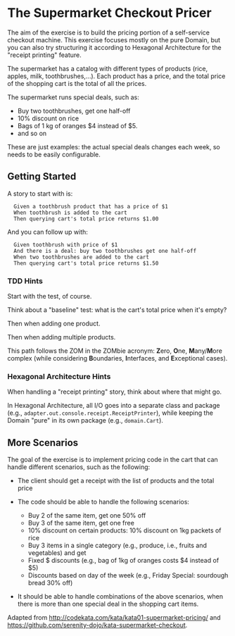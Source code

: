 # The Supermarket Checkout Pricer

The aim of the exercise is to build the pricing portion of a self-service checkout machine.
This exercise focuses mostly on the pure Domain, but you can also try structuring it according to Hexagonal Architecture for the "receipt printing" feature.

The supermarket has a catalog with different types of products (rice, apples, milk, toothbrushes,...).
Each product has a price, and the total price of the shopping cart is the total of all the prices.

The supermarket runs special deals, such as:
- Buy two toothbrushes, get one half-off
- 10% discount on rice
- Bags of 1 kg of oranges $4 instead of $5.
- and so on

These are just examples: the actual special deals changes each week, so needs to be easily configurable.

## Getting Started

A story to start with is:

      Given a toothbrush product that has a price of $1
      When toothbrush is added to the cart
      Then querying cart's total price returns $1.00

And you can follow up with:

      Given toothbrush with price of $1
      And there is a deal: buy two toothbrushes get one half-off
      When two toothbrushes are added to the cart
      Then querying cart's total price returns $1.50


### TDD Hints

Start with the test, of course.

Think about a "baseline" test: what is the cart's total price when it's empty?

Then when adding one product.

Then when adding multiple products.

This path follows the ZOM in the ZOMbie acronym: **Z**ero, **O**ne, **M**any/**M**ore complex (while considering **B**oundaries, **I**nterfaces, and **E**xceptional cases).

### Hexagonal Architecture Hints

When handling a "receipt printing" story, think about where that might go.

In Hexagonal Architecture, all I/O goes into a separate class and package (e.g., `adapter.out.console.receipt.ReceiptPrinter`), while keeping the Domain "pure" in its own package (e.g., `domain.Cart`).

## More Scenarios

The goal of the exercise is to implement pricing code in the cart that can handle different scenarios, such as the following:

- The client should get a receipt with the list of products and the total price
- The code should be able to handle the following scenarios:
    - Buy 2 of the same item, get one 50% off
    - Buy 3 of the same item, get one free
    - 10% discount on certain products: 10% discount on 1kg packets of rice
    - Buy 3 items in a single category (e.g., produce, i.e., fruits and vegetables) and get
    - Fixed $ discounts (e.g., bag of 1kg of oranges costs $4 instead of $5)
    - Discounts based on day of the week (e.g., Friday Special: sourdough bread 30% off)

- It should be able to handle combinations of the above scenarios, when there is more than one special deal in the shopping cart items.

Adapted from http://codekata.com/kata/kata01-supermarket-pricing/ and https://github.com/serenity-dojo/kata-supermarket-checkout.
